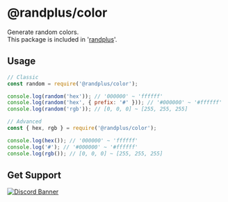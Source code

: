 # @randplus/color
Generate random colors.<br>
This package is included in '[randplus](https://www.npmjs.com/package/randplus)'.

## Usage
```js
// Classic
const random = require('@randplus/color');

console.log(random('hex')); // '000000' ~ 'ffffff'
console.log(random('hex', { prefix: '#' })); // '#000000' ~ '#ffffff'
console.log(random('rgb')); // [0, 0, 0] ~ [255, 255, 255]
```
```js
// Advanced
const { hex, rgb } = require('@randplus/color');

console.log(hex()); // '000000' ~ 'ffffff'
console.log('#'); // '#000000' ~ '#ffffff'
console.log(rgb()); // [0, 0, 0] ~ [255, 255, 255]
```

## Get Support
<a href="https://discord.gg/yKW8wWKCnS"><img src="https://discordapp.com/api/guilds/1005287561582878800/widget.png?style=banner4" alt="Discord Banner"/></a>